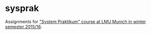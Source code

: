# sysprak

Assignments for ["System Praktikum" course at LMU Munich in winter semester 2015/16](http://www.nm.ifi.lmu.de/teaching/Praktika/2015ws/sysprak/).
